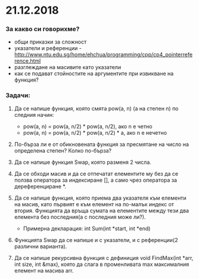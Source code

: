# 21.12.2018

### За какво си говорихме?
* общи приказки за сложност
* указатели и референции - http://www.ntu.edu.sg/home/ehchua/programming/cpp/cp4_pointerreference.html
* разглеждане на масивите като указатели
* как се подават стойностите на аргументите при извикване на функция?

### Задачи:

1. Да се напише функция, която смята pow(а, n) (а на степен n) по следния начин:
    - pow(a, n) = pow(a, n/2) * pow(a, n/2), ако n е четно
    - pow(a, n) = pow(a, n/2) * pow(a, n/2) * a, ако n е нечетно

2. По-бърза ли е от обикновената функция за пресмятане на число на определена степен? Колко по-бърза?

3. Да се напише функция Swap, която разменя 2 числа.

4. Да се обходи масив и да се отпечатат елементите му без да се ползва оператора за индексиране [], а само чрез оператора за дереференциране *.

5. Да се напише функция, която приема два указателя към елементи на масив, като първият е към елемент на по-малък индекс от втория. Функцията да връща сумата на елементите между тези два елемента без последния(а с последния може ли?).
    -   Примерна декларация: int Sum(int *start, int *end)
    
6. Функцията Swap да се напише и с указатели, и с референции(2 различни варианта).

7. Да се напише рекурсивна функция с дефиниция void FindMax(int *arr, int size, int &max), която да слага в променливата max максималния елемент на масива arr.